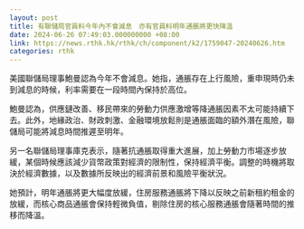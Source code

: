 ```yaml
---
layout: post
title: 有聯儲局官員料今年內不會減息　亦有官員料明年通脹將更快降溫
date: 2024-06-26 07:49:03.000000000 +08:00
link: https://news.rthk.hk/rthk/ch/component/k2/1759047-20240626.htm
categories: rthk
---
```


美國聯儲局理事鮑曼認為今年不會減息。她指，通脹存在上行風險，重申現時仍未到減息的時候，利率需要在一段時間內保持於高位。

鮑曼認為，供應鏈改善、移民帶來的勞動力供應激增等降通脹因素不太可能持續下去。此外，地緣政治、財政刺激、金融環境放鬆則是通脹面臨的額外潛在風險，聯儲局可能將減息時間推遲至明年。

另一名聯儲局理事庫克表示，隨著抗通脹取得重大進展，加上勞動力市場逐步放緩，某個時候應該減少貨幣政策對經濟的限制性，保持經濟平衡。調整的時機將取決於經濟數據，以及數據所反映出的經濟前景和風險平衡狀況。

她預計，明年通脹將更大幅度放緩，住房服務通脹將下降以反映之前新租約租金的放緩，而核心商品通脹會保持輕微負值，剔除住房的核心服務通脹會隨著時間的推移而降溫。

